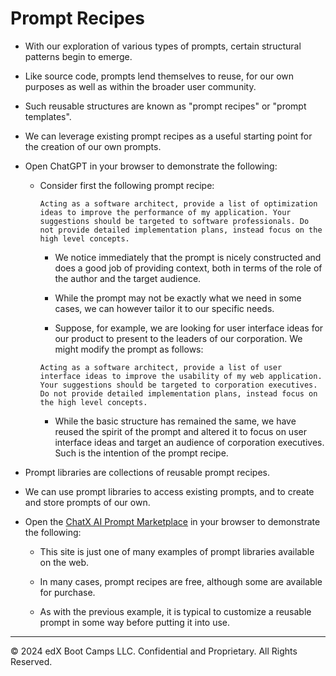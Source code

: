 # Prompt Recipes

* With our exploration of various types of prompts, certain structural patterns begin to emerge.

* Like source code, prompts lend themselves to reuse, for our own purposes as well as within the broader user community.

* Such reusable structures are known as "prompt recipes" or "prompt templates".

* We can leverage existing prompt recipes as a useful starting point for the creation of our own prompts.

* Open ChatGPT in your browser to demonstrate the following:

  * Consider first the following prompt recipe:
  
    ```text
    Acting as a software architect, provide a list of optimization ideas to improve the performance of my application. Your suggestions should be targeted to software professionals. Do not provide detailed implementation plans, instead focus on the high level concepts.
    ```

    * We notice immediately that the prompt is nicely constructed and does a good job of providing context, both in terms of the role of the author and the target audience.

    * While the prompt may not be exactly what we need in some cases, we can however tailor it to our specific needs.

    * Suppose, for example, we are looking for user interface ideas for our product to present to the leaders of our corporation. We might modify the prompt as follows:

    ```text
    Acting as a software architect, provide a list of user interface ideas to improve the usability of my web application. Your suggestions should be targeted to corporation executives. Do not provide detailed implementation plans, instead focus on the high level concepts.
    ```

    * While the basic structure has remained the same, we have reused the spirit of the prompt and altered it to focus on user interface ideas and target an audience of corporation executives. Such is the intention of the prompt recipe.

* Prompt libraries are collections of reusable prompt recipes.

* We can use prompt libraries to access existing prompts, and to create and store prompts of our own.

* Open the [ChatX AI Prompt Marketplace](https://chatx.ai/marketplace/category/chatgpt/) in your browser to demonstrate the following:

  * This site is just one of many examples of prompt libraries available on the web.

  * In many cases, prompt recipes are free, although some are available for purchase.

  * As with the previous example, it is typical to customize a reusable prompt in some way before putting it into use.

---
© 2024 edX Boot Camps LLC. Confidential and Proprietary. All Rights Reserved.
